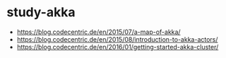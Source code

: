 # study-akka


- https://blog.codecentric.de/en/2015/07/a-map-of-akka/
- https://blog.codecentric.de/en/2015/08/introduction-to-akka-actors/
- https://blog.codecentric.de/en/2016/01/getting-started-akka-cluster/
